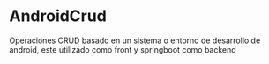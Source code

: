# AndroidCrud
Operaciones CRUD basado en un sistema o entorno de desarrollo de android, este utilizado como front y springboot como backend
